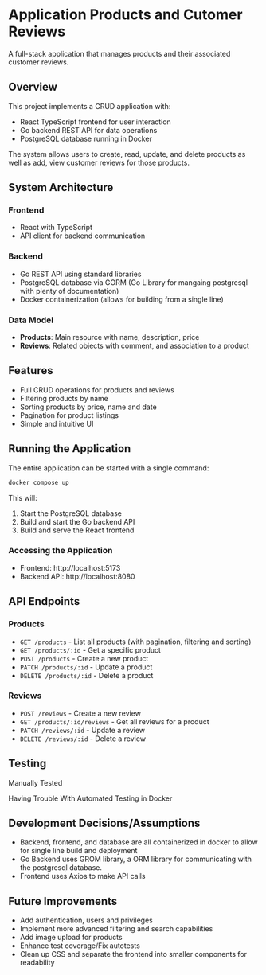 # Application Products and Cutomer Reviews

A full-stack application that manages products and their associated customer reviews.

## Overview

This project implements a CRUD application with:
- React TypeScript frontend for user interaction
- Go backend REST API for data operations
- PostgreSQL database running in Docker

The system allows users to create, read, update, and delete products as well as add, view customer reviews for those products.

## System Architecture

### Frontend
- React with TypeScript
- API client for backend communication

### Backend
- Go REST API using standard libraries
- PostgreSQL database via GORM (Go Library for mangaing postgresql with plenty of documentation)
- Docker containerization (allows for building from a single line)

### Data Model
- **Products**: Main resource with name, description, price
- **Reviews**: Related objects with comment, and association to a product

## Features

- Full CRUD operations for products and reviews
- Filtering products by name
- Sorting products by price, name and date
- Pagination for product listings
- Simple and intuitive UI

## Running the Application

The entire application can be started with a single command:

```bash
docker compose up
```

This will:
1. Start the PostgreSQL database
2. Build and start the Go backend API
3. Build and serve the React frontend

### Accessing the Application

- Frontend: http://localhost:5173
- Backend API: http://localhost:8080

## API Endpoints

### Products

- `GET /products` - List all products (with pagination, filtering and sorting)
- `GET /products/:id` - Get a specific product
- `POST /products` - Create a new product
- `PATCH /products/:id` - Update a product
- `DELETE /products/:id` - Delete a product

### Reviews

- `POST /reviews` - Create a new review
- `GET /products/:id/reviews` - Get all reviews for a product
- `PATCH /reviews/:id` - Update a review
- `DELETE /reviews/:id` - Delete a review

## Testing

Manually Tested

Having Trouble With Automated Testing in Docker

## Development Decisions/Assumptions

- Backend, frontend, and database are all containerized in docker to allow for single line build and deployment
- Go Backend uses GROM library, a ORM library for communicating with the postgresql database.
- Frontend uses Axios to make API calls

## Future Improvements

- Add authentication, users and privileges
- Implement more advanced filtering and search capabilities
- Add image upload for products
- Enhance test coverage/Fix autotests
- Clean up CSS and separate the frontend into smaller components for readability
